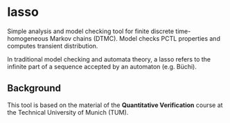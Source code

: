 # lasso
Simple analysis and model checking tool for finite discrete time-homogeneous Markov chains (DTMC). 
Model checks PCTL properties and computes transient distribution.

In traditional model checking and automata theory, a lasso refers to the infinite part of a sequence accepted by an automaton (e.g. Büchi).

## Background
This tool is based on the material of the **Quantitative Verification** course at the Technical University of Munich (TUM).
